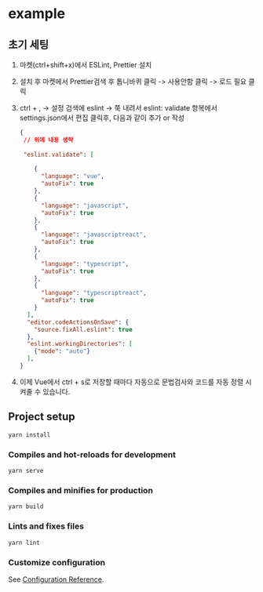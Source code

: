 # example

## 초기 세팅

1. 마켓(ctrl+shift+x)에서 ESLint, Prettier 설치

2. 설치 후 마켓에서 Prettier검색 후 톱니바퀴 클릭 -> 사용안함 클릭 -> 로드 필요 클릭

3. ctrl + , -> 설정 검색에 eslint -> 쭉 내려서 eslint: validate 항복에서 settings.json에서 편집 클릭후, 다음과 같이 추가 or 작성

   ```json
   {
   	// 위에 내용 생략
       
   	"eslint.validate": [
     
       {
         "language": "vue",
         "autoFix": true
       },
       {
         "language": "javascript",
         "autoFix": true
       },
       {
         "language": "javascriptreact",
         "autoFix": true
       },
       {
         "language": "typescript",
         "autoFix": true
       },
       {
         "language": "typescriptreact",
         "autoFix": true
       }
     ],
     "editor.codeActionsOnSave": {
       "source.fixAll.eslint": true
     },
     "eslint.workingDirectories": [
       {"mode": "auto"}
     ],
   }
   ```

4. 이제 Vue에서 ctrl + s로 저장할 때마다 자동으로 문법검사와 코드를 자동 정렬 시켜줄 수 있습니다.


## Project setup

```
yarn install
```

### Compiles and hot-reloads for development
```
yarn serve
```

### Compiles and minifies for production
```
yarn build
```

### Lints and fixes files
```
yarn lint
```

### Customize configuration
See [Configuration Reference](https://cli.vuejs.org/config/).
